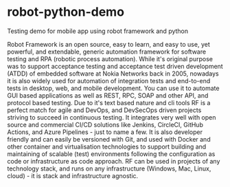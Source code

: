 # robot-python-demo
Testing demo for mobile app using robot framework and python

Robot Framework is an open source, easy to learn, and easy to use, yet powerful, and extendable, generic automation framework for software testing and RPA (robotic process automation). While it's original purpose was to support acceptance testing and acceptance test driven development (ATDD) of embedded software at Nokia Networks back in 2005, nowadays it is also widely used for automation of integration tests and end-to-end tests in desktop, web, and mobile development. You can use it to automate GUI based applications as well as REST, RPC, SOAP and other API, and protocol based testing. Due to it's text based nature and cli tools RF is a perfect match for agile and DevOps, and DevSecOps driven projects striving to succeed in continuous testing. It integrates very well with open source and commercial CI/CD solutions like Jenkins, CircleCI, GitHub Actions, and Azure Pipelines - just to name a few. It is also developer friendly and can easily be versioned with Git, and used with Docker and other container and virtualisation technologies to support building and maintaining of scalable (test) environments following the configuration as code or infrastructure as code approach. RF can be used in projects of any technology stack, and runs on any infrastructure (Windows, Mac, Linux, cloud) - it is stack and infrastructure agnostic.
